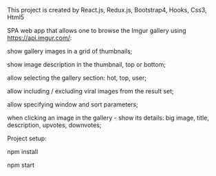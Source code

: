 This project is created by React.js, Redux.js, Bootstrap4, Hooks, Css3, Html5

SPA web app that allows one to browse the Imgur gallery using https://api.imgur.com/:
 
show gallery images in a grid of thumbnails;

show image description in the thumbnail, top or bottom;

allow selecting the gallery section: hot, top, user;

allow including / excluding viral images from the result set;

allow specifying window and sort parameters;

when clicking an image in the gallery - show its details: big image, title, description, upvotes, downvotes;

Project setup:

npm install

npm start
